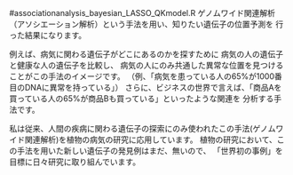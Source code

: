 #associationanalysis_bayesian_LASSO_QKmodel.R
 ゲノムワイド関連解析（アソシエーション解析）という手法を用い、知りたい遺伝子の位置予測を
 行った結果になります。
 
 例えば、病気に関わる遺伝子がどこにあるのかを探すために
 病気の人の遺伝子と健康な人の遺伝子を比較し、
 病気の人にのみ共通した異常な位置を見つけることがこの手法のイメージです。
 （例、「病気を患っている人の65%が1000番目のDNAに異常を持っている」）
 さらに、ビジネスの世界で言えば、「商品Aを買っている人の65%が商品Bも買っている」といったような関連を
 分析する手法です。
 
 私は従来、人間の疾病に関わる遺伝子の探索にのみ使われたこの手法(ゲノムワイド関連解析)を植物の病気の研究に応用しています。 
 植物の研究において、この手法を用いた新しい遺伝子の発見例はまだ、無いので、
 「世界初の事例」を目標に日々研究に取り組んでいます。
 

